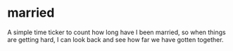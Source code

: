 # married
A simple time ticker to count how long have I been married, so when things are getting hard, I can look back and see how far we have gotten together.

